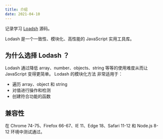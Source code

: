 ```yaml
---
title: 介绍
date: 2021-04-10
---
```


记录学习 [Loadsh](https://github.com/lodash/lodash) 源码。

Lodash 是一个一致性、模块化、高性能的 JavaScript 实用工具库。

## 为什么选择 Lodash ？

Lodash 通过降低 array、number、objects、string 等等的使用难度从而让 JavaScript 变得更简单。 Lodash 的模块化方法 非常适用于：

- 遍历 array、object 和 string
- 对值进行操作和检测
- 创建符合功能的函数

## 兼容性

在 Chrome 74-75、Firefox 66-67、IE 11、Edge 18、Safari 11-12 和 Node.js 8-12 环境中测试通过。
